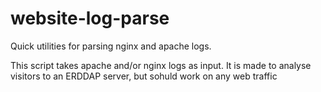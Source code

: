 # website-log-parse
Quick utilities for parsing nginx and apache logs.

This script takes apache and/or nginx logs as input. It is made to analyse visitors to an ERDDAP server, but sohuld work on any web traffic
